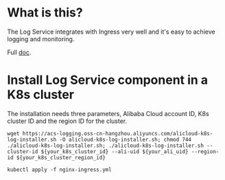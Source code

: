 # What is this?

The Log Service integrates with Ingress very well and it's easy to achieve logging and monitoring.

Full [doc](https://www.alibabacloud.com/help/doc-detail/86532.htm).

# Install Log Service component in a K8s cluster

The installation needs three parameters, Alibaba Cloud account ID, K8s cluster ID and the region ID for the cluster.

```
wget https://acs-logging.oss-cn-hangzhou.aliyuncs.com/alicloud-k8s-log-installer.sh -O alicloud-k8s-log-installer.sh; chmod 744 ./alicloud-k8s-log-installer.sh; ./alicloud-k8s-log-installer.sh --cluster-id ${your_k8s_cluster_id} --ali-uid ${your_ali_uid} --region-id ${your_k8s_cluster_region_id}
```

```
kubectl apply -f nginx-ingress.yml
```
